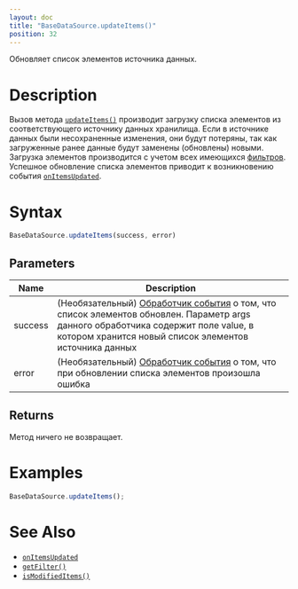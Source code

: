```yaml
---
layout: doc
title: "BaseDataSource.updateItems()"
position: 32
---
```


Обновляет список элементов источника данных.

# Description

Вызов метода [`updateItems()`](../BaseDataSource.updateItems/) производит загрузку списка элементов
из соответствующего источнику данных хранилища. Если в источнике данных были несохраненные изменения,
они будут потеряны, так как загруженные ранее данные будут заменены (обновлены) новыми. Загрузка
элементов производится с учетом всех имеющихся [фильтров](../BaseDataSource.getFilter/).
Успешное обновление списка элементов приводит к возникновению события [`onItemsUpdated`](../BaseDataSource.onItemsUpdated/).

# Syntax

```js
BaseDataSource.updateItems(success, error)
```

## Parameters

|Name|Description|
|----|-----------|
|success|(Необязательный) [Обработчик события](../../../Script/) о том, что список элементов обновлен. Параметр args данного обработчика содержит поле value, в котором хранится новый список элементов источника данных|
|error|(Необязательный) [Обработчик события](../../../Script/) о том, что при обновлении списка элементов произошла ошибка|

## Returns

Метод ничего не возвращает.

# Examples

```js
BaseDataSource.updateItems();
```

# See Also

* [`onItemsUpdated`](../BaseDataSource.onItemsUpdated/)
* [`getFilter()`](../BaseDataSource.getFilter/)
* [`isModifiedItems()`](../BaseDataSource.isModified/)
